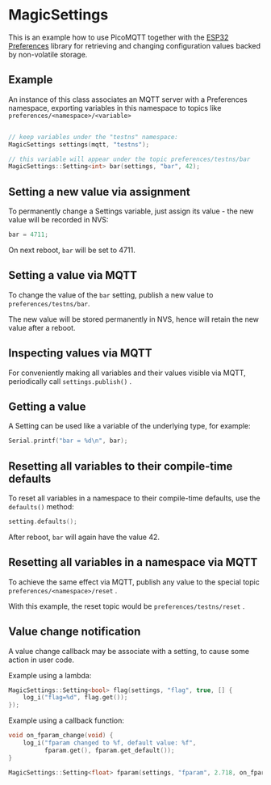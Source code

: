# MagicSettings
This is an example how to use PicoMQTT together with the [ESP32 Preferences](https://docs.espressif.com/projects/arduino-esp32/en/latest/tutorials/preferences.html) library for retrieving and changing configuration values backed by non-volatile storage.

## Example
An instance of this class associates an MQTT server with a Preferences namespace,
exporting variables in this namespace to topics like `preferences/<namespace>/<variable>`


````c++

// keep variables under the "testns" namespace:
MagicSettings settings(mqtt, "testns");

// this variable will appear under the topic preferences/testns/bar
MagicSettings::Setting<int> bar(settings, "bar", 42);

````

## Setting a new value via assignment

To permanently change a Settings variable, just assign its value - the new value will be recorded in NVS:

````c++
bar = 4711;
````
On next reboot, `bar` will be set to 4711.

## Setting a value via MQTT
To change the value of the `bar` setting, publish a new value to `preferences/testns/bar`.

The new value will be stored permanently in NVS, hence will retain the new value after a reboot.

## Inspecting values via MQTT
For conveniently making all variables and their values visible via MQTT, periodically call `settings.publish()` .

## Getting a value
A Setting can be used like a variable of the underlying type, for example:

````c++
Serial.printf("bar = %d\n", bar);
````

## Resetting all variables to their compile-time defaults

To reset all variables in a namespace to their compile-time defaults, use the `defaults()` method:

````c++
setting.defaults();
````
After reboot, `bar` will again have the value 42.

## Resetting all variables in a namespace via MQTT
To achieve the same effect via MQTT, publish any value to the special topic `preferences/<namespace>/reset` .

With this example, the reset topic would be `preferences/testns/reset` .

## Value change notification

A value change callback may be associate with a setting, to cause some action in user code.

Example  using a lambda:
````c++
MagicSettings::Setting<bool> flag(settings, "flag", true, [] {
    log_i("flag=%d", flag.get());
});
````
Example using a callback function:

````c++
void on_fparam_change(void) {
    log_i("fparam changed to %f, default value: %f",
          fparam.get(), fparam.get_default());
}

MagicSettings::Setting<float> fparam(settings, "fparam", 2.718, on_fparam_change);
````


